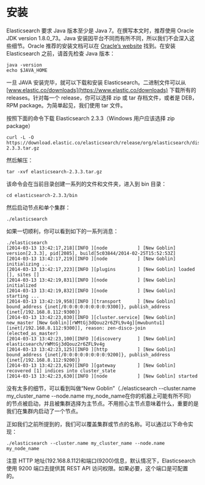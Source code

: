 # 安装

Elasticsearch 要求 Java 版本至少是 Java 7。在撰写本文时，推荐使用 Oracle JDK version 1.8.0_73。Java 安装因平台不同而有所不同，所以我们不会深入这些细节。Oracle 推荐的安装文档可以在 [Oracle’s website](http://docs.oracle.com/javase/8/docs/technotes/guides/install/install_overview.html) 找到。在安装 Elasticsearch 之前，请首先检查 Java 版本：

```shell
java -version
echo $JAVA_HOME
```

一旦 JAVA 安装完毕，就可以下载和安装 Elasticsearch。二进制文件可以从[www.elastic.co/downloads](https://www.elastic.co/downloads) 下载所有的 releases。针对每一个 release，你可以选择 zip 或 tar 存档文件，或者是 DEB，RPM package。为简单起见，我们使用 tar 文件。

按照下面的命令下载 Elasticsearch 2.3.3（Windows 用户应该选择 zip package）

```shell
curl -L -O https://download.elastic.co/elasticsearch/release/org/elasticsearch/distribution/tar/elasticsearch/2.3.3/elasticsearch-2.3.3.tar.gz
```

然后解压：

```shell
tar -xvf elasticsearch-2.3.3.tar.gz
```

该命令会在当前目录创建一系列的文件和文件夹，进入到 bin 目录：

```shell
cd elasticsearch-2.3.3/bin
```

然后启动节点和单个集群：

```shell
./elasticsearch
```

如果一切顺利，你可以看到如下的一系列消息：

```log
./elasticsearch
[2014-03-13 13:42:17,218][INFO ][node           ] [New Goblin] version[2.3.3], pid[2085], build[5c03844/2014-02-25T15:52:53Z]
[2014-03-13 13:42:17,219][INFO ][node           ] [New Goblin] initializing ...
[2014-03-13 13:42:17,223][INFO ][plugins        ] [New Goblin] loaded [], sites []
[2014-03-13 13:42:19,831][INFO ][node           ] [New Goblin] initialized
[2014-03-13 13:42:19,832][INFO ][node           ] [New Goblin] starting ...
[2014-03-13 13:42:19,958][INFO ][transport      ] [New Goblin] bound_address {inet[/0:0:0:0:0:0:0:0:9300]}, publish_address {inet[/192.168.8.112:9300]}
[2014-03-13 13:42:23,030][INFO ][cluster.service] [New Goblin] new_master [New Goblin][rWMtGj3dQouz2r6ZFL9v4g][mwubuntu1][inet[/192.168.8.112:9300]], reason: zen-disco-join (elected_as_master)
[2014-03-13 13:42:23,100][INFO ][discovery      ] [New Goblin] elasticsearch/rWMtGj3dQouz2r6ZFL9v4g
[2014-03-13 13:42:23,125][INFO ][http           ] [New Goblin] bound_address {inet[/0:0:0:0:0:0:0:0:9200]}, publish_address {inet[/192.168.8.112:9200]}
[2014-03-13 13:42:23,629][INFO ][gateway        ] [New Goblin] recovered [1] indices into cluster_state
[2014-03-13 13:42:23,630][INFO ][node           ] [New Goblin] started
```

没有太多的细节，可以看到叫做“New Goblin”（./elasticsearch --cluster.name my_cluster_name --node.name my_node_name在你的机器上可能有所不同）的节点被启动，并且被集群选择为主节点。不用担心主节点意味着什么，重要的是我们在集群内启动了一个节点。

正如我们之前所提到的，我们可以覆盖集群或节点的名称。可以通过以下命令实现：

```shell
./elasticsearch --cluster.name my_cluster_name --node.name my_node_name
```

注意 HTTP 地址(192.168.8.112)和端口(9200)信息，默认情况下，Elasticsearch 使用 9200 端口去提供其 REST API 访问权限。如果必要，这个端口是可配置的。